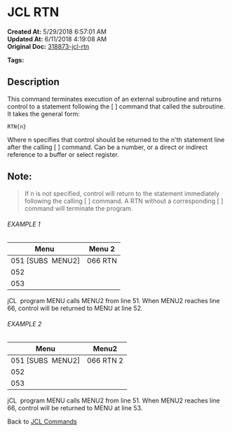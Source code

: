 # JCL RTN

**Created At:** 5/29/2018 6:57:01 AM  
**Updated At:** 6/11/2018 4:19:08 AM  
**Original Doc:** [318873-jcl-rtn](https://docs.jbase.com/45792-jcl/318873-jcl-rtn)  

**Tags:**
<badge text='subroutine' vertical='middle' />
<badge text='jcl' vertical='middle' />

## Description 

This command terminates execution of an external subroutine and returns control to a statement following the [ ] command that called the subroutine. It takes the general form:

```
RTN{n}
```

Where n specifies that control should be returned to the n'th statement line after the calling [ ] command. Can be a number, or a direct or indirect reference to a buffer or select register.



## Note: 


> If n is not specified, control will return to the statement immediately following the calling [ ] command. A RTN without a corresponding [ ] command will terminate the program.




###### EXAMPLE 1


| Menu  | Menu 2 |
| --- | --- |
| 051 [SUBS  MENU2]<br> | 066 RTN<br> |
| 052<br> | <br> |
| 053<br> | <br> |


jCL  program MENU calls MENU2 from line 51. When MENU2 reaches line 66, control will be returned to MENU at line 52.



###### EXAMPLE 2


| Menu | Menu2 |
| --- | --- |
| 051 [SUBS  MENU2]<br> | 066 RTN 2<br> |
| 052<br> | <br> |
| 053<br> | <br> |


jCL  program MENU calls MENU2 from line 51. When MENU2 reaches line 66, control will be returned to MENU at line 53.



Back to [JCL Commands](jcl-commands)


